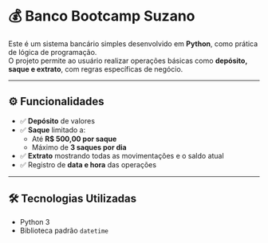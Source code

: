 # 💰 Banco Bootcamp Suzano

Este é um sistema bancário simples desenvolvido em **Python**, como prática de lógica de programação.  
O projeto permite ao usuário realizar operações básicas como **depósito, saque e extrato**, com regras específicas de negócio.

---

## ⚙️ Funcionalidades

- ✅ **Depósito** de valores  
- ✅ **Saque** limitado a:
  - Até **R$ 500,00 por saque**  
  - Máximo de **3 saques por dia**  
- ✅ **Extrato** mostrando todas as movimentações e o saldo atual  
- ✅ Registro de **data e hora** das operações  

---

## 🛠️ Tecnologias Utilizadas
- Python 3
- Biblioteca padrão `datetime`
